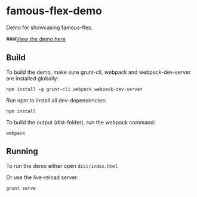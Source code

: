 famous-flex-demo
================

Demo for showcasing famous-flex.

###[View the demo here](https://rawgit.com/IjzerenHein/famous-flex-demo/master/dist/index.html)


## Build

To build the demo, make sure grunt-cli, webpack and webpack-dev-server are installed globally:

```
npm install -g grunt-cli webpack webpack-dev-server
```

Run npm to install all dev-dependencies:

```
npm install
```

To build the output (dist-folder), run the webpack command:

```
webpack
```


## Running

To run the demo either open `dist/index.html`

Or use the live-reload server:

```
grunt serve
```
